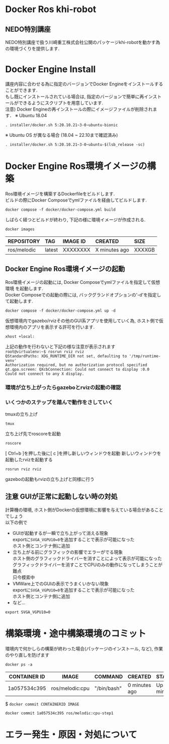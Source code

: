 # Docker Ros khi-robot 
## NEDO特別講座 
NEDO特別講座で扱う川崎重工株式会社公開のパッケージkhi-robotを動かす為の環境づくりを提供します.

# Docker Engine Install
講座内容に合わせる為に指定のバージョンでDocker Engineをインストールすることができます. \
もし既にインストールされている場合は, 指定のバージョンで簡単に再インストールができるようにスクリプトを用意しています. \
注意) Docker Engineの再インストールの際にイメージファイルが削除されます．
※ Ubuntu 18.04
```
. installer/docker.sh 5:20.10.21~3-0~ubuntu-bionic
```
※ Ubuntu OS が異なる場合 (18.04 ~ 22.10まで確認済み)
```
. installer/docker.sh 5:20.10.21~3-0~ubuntu-$(lsb_release -sc)
```
# Docker Engine Ros環境イメージの構築
Ros環境イメージを構築するDockerfileをビルドします. \
ビルドの際にDocker Composeでymlファイルを経由してビルドします.
```
docker compose -f docker/docker-compose.yml build
```
しばらく経つとビルドが終わり, 下記の様に環境イメージが作成される.
```
docker images
```
|REPOSITORY|TAG|IMAGE ID|CREATED|SIZE|
|:---|:---|:---|:---|:---|
|ros/melodic|latest|XXXXXXXX|X minutes ago|XXXXGB|

## Docker Engine Ros環境イメージの起動
Ros環境イメージの起動には, Docker Composeでymlファイルを指定して仮想環境
を起動します. \
Docker Composeでの起動の際には, バックグランドオプションの'-d'を指定して起動します.
```
docker compose -f docker/docker-compose.yml up -d
```
仮想環境内でgazebo/rvizその他のGUI系アプリを使用していく為, ホスト側で仮想環境内のアプリを表示する許可を行います.
```
xhost +local:
```
上記の動作を行わないと下記の様な注意が表示されます \
`root@virtualenv:~$ rosrun rviz rviz` \
`QStandardPaths: XDG_RUNTIME_DIR not set, defaulting to '/tmp/runtime-venv'` \
`Authorization required, but no authorization protocol specified` \
`qt.qpa.screen: QXcbConnection: Could not connect to display :0.0` \
`Could not connect to any X display.` 

### 環境が立ち上がったらgazeboとrvizの起動の確認
### いくつかのステップを踏んで動作をさしていく
tmuxの立ち上げ
```
tmux  
```
立ち上げ先でroscoreを起動
```
roscore 
```
[ Ctrl+b ]を押した後に[ c ]を押し新しいウィンドウを起動
新しいウィンドウを起動したrvizを起動する
```
rosrun rviz rviz
```
gazeboの起動もrvizの立ち上げと同様に行う
## 注意 GUIが正常に起動しない時の対処
計算機の環境, ホスト側がDockerの仮想環境に影響を与えている場合があることでしょう\
以下の例で
* GUIが起動するが一瞬で立ち上がって消える現象 \
    exportに`SVGA_VGPU10=0`を追加することで表示が可能になった \
    ホスト側とコンテナ側に追加
* 立ち上がる前にグラフィックの影響でエラーがでる現象 \
    ホスト側のグラフィックドライバーを消すことによって表示が可能になった \
    グラフィックドライバーを消すことでCPUのみの動作になってしまうことが難点 \
    只今模索中
* VMWare上でのGUIの表示でうまくいかない現象 \
    exportに`SVGA_VGPU10=0`を追加することで表示が可能になった \
    ホスト側とコンテナ側に追加
* など...
```
export SVGA_VGPU10=0
```

# 構築環境・途中構築環境のコミット
環境内で何かしらの構築が終わった場合(パッケージのインストール, など), 作業のやり直しを防げます
```
docker ps -a
```
|CONTAINER ID|IMAGE|COMMAND|CREATED|STATUS|PORTS|NAMES|
|---|---|---|---|---|---|---|
|1a057534c395|ros/melodic:cpu|"/bin/bash"|0 minutes ago|Up 0 minutes||gifted_shaw|

$ `docker commit CONTAINERID IMAGE` 
```
docker commit 1a057534c395 ros/melodic:cpu-step1
```

# エラー発生・原因・対処について
